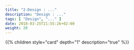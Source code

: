 ```yaml
---
title: "2-Design : ..."
description: "Design : ..."
tags: [ "Design", "..." ]
date: 2018-03-25T21:55:26+02:00
weight: 20
---
```

{{% children style="card" depth="1"  description="true" %}}
